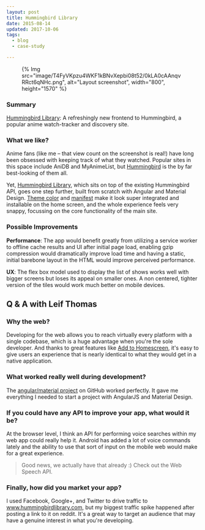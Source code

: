 ```yaml
---
layout: post
title: Hummingbird Library
date: 2015-08-14
updated: 2017-10-06
tags:
  - blog
  - case-study

---
```


<figure>
{% Img src="image/T4FyVKpzu4WKF1kBNvXepbi08t52/0kLA0cAAnqvRRct6qNHc.png", alt="Layout screenshot", width="800", height="1570" %}
</figure>

### Summary

[Hummingbird Library](http://hummingbirdlibrary.com/): A refreshingly new
frontend to Hummingbird, a popular anime watch-tracker and discovery site.

### What we like?

Anime fans (like me – that view count on the screenshot is real!) have long
been obsessed with keeping track of what they watched. Popular sites in this
space include AniDB and MyAnimeList, but [Hummingbird](https://hummingbird.me)
is the by far best-looking of them all.

Yet, [Hummingbird Library](http://hummingbirdlibrary.com/), which sits on top
of the existing Hummingbird API, goes one step further, built from scratch
with Angular and Material Design.
[Theme color](/icons-and-browser-colors/)
and [manifest](/customize-install/) make
it look super integrated and installable on the home screen, and the whole
experience feels very snappy, focussing on the core functionality of the main
site.

### Possible Improvements

**Performance**: The app would benefit greatly from utilizing a service
worker to offline cache results and UI after initial page load, enabling gzip
compression would dramatically improve load time and having a static, initial
barebone layout in the HTML would improve perceived performance.

**UX**: The flex box model used to display the list of shows works well
with bigger screens but loses its appeal on smaller ones. A non centered,
tighter version of the tiles would work much better on mobile devices.

## Q & A with Leif Thomas

### Why the web?

Developing for the web allows you to reach virtually every platform with a
single codebase, which is a huge advantage when you're the sole developer. And
thanks to great features like
[Add to Homescreen](/customize-install/),
it's easy to give users an experience that is nearly identical to what they
would get in a native application.

### What worked really well during development?

The [angular/material project](https://github.com/angular/material) on GitHub
worked perfectly. It gave me everything I needed to start a project with
AngularJS and Material Design.

### If you could have any API to improve your app, what would it be?

At the browser level, I think an API for performing voice searches within my
web app could really help it. Android has added a lot of voice commands lately
and the ability to use that sort of input on the mobile web would make for a
great experience.

> Good news, we actually have that already :) Check out the Web Speech API.

### Finally, how did you market your app?

I used Facebook, Google+, and Twitter to drive traffic to
www.hummingbirdlibrary.com, but my biggest traffic spike happened after
posting a link to it on reddit. It's a great way to target an audience that
may have a genuine interest in what you're developing.

